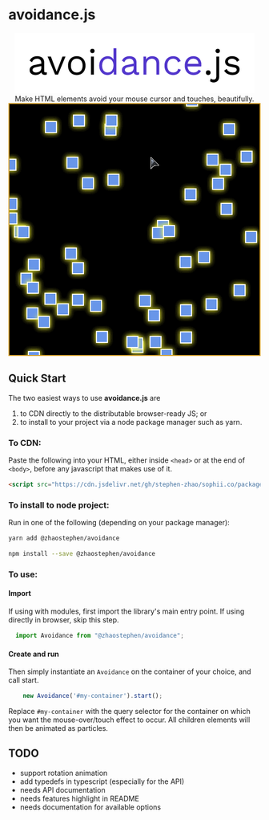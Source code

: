 # avoidance.js

<p align="center">
  <img alt="avoidance.js logo" src="branding/avoidancejs_logo.png"/>
  Make HTML elements avoid your mouse cursor and touches, beautifully.
  <img alt="avoidance.js demo animation" src="docs/demo.gif"/>
</p>

## Quick Start

The two easiest ways to use **avoidance.js** are

1. to CDN directly to the distributable browser-ready JS; or
2. to install to your project via a node package manager such as yarn.

### To CDN:

Paste the following into your HTML, either inside `<head>` or at the end of `<body>`, before any javascript that makes use of it.

```html
<script src="https://cdn.jsdelivr.net/gh/stephen-zhao/sophii.co/packages/avoidance/dist/avoidance.var.min.js">
```

### To install to node project:

Run in one of the following (depending on your package manager):

```sh
yarn add @zhaostephen/avoidance
```
```sh
npm install --save @zhaostephen/avoidance
```

### To use:

#### Import

If using with modules, first import the library's main entry point. If using directly in browser, skip this step.

```js
  import Avoidance from "@zhaostephen/avoidance";
```

#### Create and run

Then simply instantiate an `Avoidance` on the container of your choice, and call start.

```js
    new Avoidance('#my-container').start();
```

Replace `#my-container` with the query selector for the container on which you want the mouse-over/touch effect to occur. All children elements will then be animated as particles.

## TODO

- support rotation animation
- add typedefs in typescript (especially for the API)
- needs API documentation
- needs features highlight in README
- needs documentation for available options

